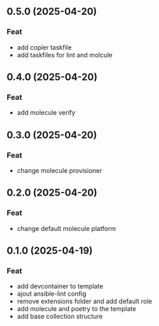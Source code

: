 ## 0.5.0 (2025-04-20)

### Feat

- add copier taskfile
- add taskfiles for lint and molcule

## 0.4.0 (2025-04-20)

### Feat

- add molecule verify

## 0.3.0 (2025-04-20)

### Feat

- change molecule provisioner

## 0.2.0 (2025-04-20)

### Feat

- change default molecule platform

## 0.1.0 (2025-04-19)

### Feat

- add devcontainer to template
- ajout ansible-lint config
- remove extensions folder and add default role
- add molecule and poetry to the template
- add base collection structure
